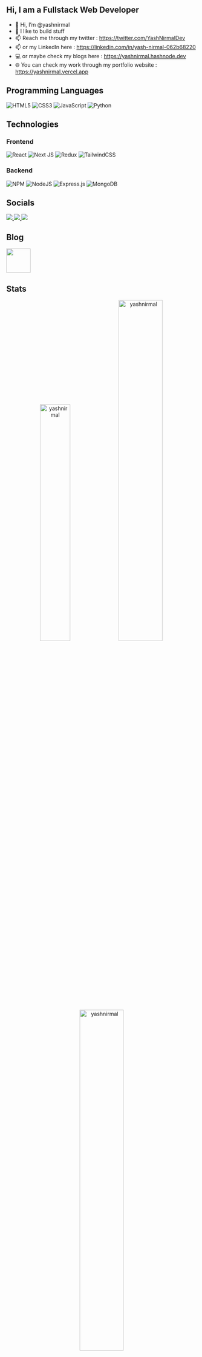 <h2>Hi, I am a Fullstack Web Developer</h2>

- 👋 Hi, I’m @yashnirmal
- 👀 I like to build stuff
- 📫 Reach me through my twitter : https://twitter.com/YashNirmalDev
- 📫 or my LinkedIn here : https://linkedin.com/in/yash-nirmal-062b68220
- 💻 or maybe check my blogs here : https://yashnirmal.hashnode.dev
- 🌐 You can check my work through my portfolio website : https://yashnirmal.vercel.app

## Programming Languages
![HTML5](https://img.shields.io/badge/html5-%23E34F26.svg?style=for-the-badge&logo=html5&logoColor=white)
![CSS3](https://img.shields.io/badge/css3-%231572B6.svg?style=for-the-badge&logo=css3&logoColor=white)
![JavaScript](https://img.shields.io/badge/javascript-%23323330.svg?style=for-the-badge&logo=javascript&logoColor=%23F7DF1E)
![Python](https://img.shields.io/badge/python-3670A0?style=for-the-badge&logo=python&logoColor=ffdd54)

## Technologies
### Frontend
![React](https://img.shields.io/badge/react-%2320232a.svg?style=for-the-badge&logo=react&logoColor=%2361DAFB)
![Next JS](https://img.shields.io/badge/Next-black?style=for-the-badge&logo=next.js&logoColor=white)
![Redux](https://img.shields.io/badge/redux-%23593d88.svg?style=for-the-badge&logo=redux&logoColor=white)
![TailwindCSS](https://img.shields.io/badge/tailwindcss-%2338B2AC.svg?style=for-the-badge&logo=tailwind-css&logoColor=white)

### Backend
![NPM](https://img.shields.io/badge/NPM-%23CB3837.svg?style=for-the-badge&logo=npm&logoColor=white)
![NodeJS](https://img.shields.io/badge/node.js-6DA55F?style=for-the-badge&logo=node.js&logoColor=white)
![Express.js](https://img.shields.io/badge/express.js-%23404d59.svg?style=for-the-badge&logo=express&logoColor=%2361DAFB)
![MongoDB](https://img.shields.io/badge/MongoDB-%234ea94b.svg?style=for-the-badge&logo=mongodb&logoColor=white)

## Socials
<a href="https://twitter.com/YashNirmalDev" target="blank">
<img src="https://cdn-icons-png.flaticon.com/64/733/733579.png">
</a>
<a href="https://www.linkedin.com/in/yash-nirmal-062b68220/" target="blank">
<img src="https://cdn-icons-png.flaticon.com/64/3536/3536505.png">
</a>
<a href="https://www.instagram.com/yashnirmal_15/" target="blank">
<img src="https://cdn-icons-png.flaticon.com/64/2111/2111463.png">
</a>

## Blog
<a href="https://yashnirmal.hashnode.dev/" target="blank">
<img src="https://cdn.hashnode.com/res/hashnode/image/upload/v1675531271955/ALEtNA1cM.png?auto=compress" style="height:64px; width:fit;">
</a>

<h2>Stats</h2>
<p align="center">
<img width="40%" src="https://github-readme-stats.vercel.app/api/top-langs?username=yashnirmal&show_icons=true&theme=dracula&title_color=ff8000&text_color=ffffff&bg_color=6a6a6a&locale=en&layout=compact&hide_border=true" alt="yashnirmal" /> 
<img width="48%" src="https://github-readme-stats.vercel.app/api?username=yashnirmal&show_icons=true&theme=dracula&title_color=ff8000&text_color=ffffff&bg_color=6a6a6a&locale=en&hide_border=true" alt="yashnirmal" />
<img width="48%" src="https://github-readme-streak-stats.herokuapp.com/?user=yashnirmal&theme=highcontrast&hide_border=true" alt="yashnirmal" />
</p>

